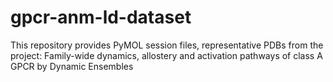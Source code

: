 # gpcr-anm-ld-dataset
This repository provides PyMOL session files, representative PDBs from the project: Family-wide dynamics, allostery and activation pathways of class A GPCR by Dynamic Ensembles
